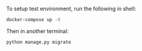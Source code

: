 To setup test environment, run the following in shell:

```sh
docker-compose up -d
```
Then in another terminal:
```sh
python manage.py migrate
```

